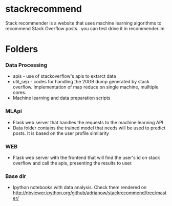 stackrecommend
==============

Stack recommender is a website that uses machine learning algorithms to recommend Stack Overflow posts.. you can test drive it in recommender.im

Folders
=======
### Data Processing

- apis - use of stackoverflow's apis to extarct data
- util_sep - codes for handling the 20GB dump generated by stack overflow. Implementation of map reduce on single machine, mulltiple cores. 
- Machine learning and data preparation scripts

### MLApi

- Flask web server that handles the requests to the machine learning API
- Data folder contains the trained model that needs will be used to predict posts. It is based on the user profile similarity

### WEB

- Flask web server with the frontend that will find the user's id on stack overflow and call the apis, presenting the results to user.

### Base dir

- Ipython notebooks with data analysis. Check them rendered on http://nbviewer.ipython.org/github/adrianow/stackrecommend/tree/master/
